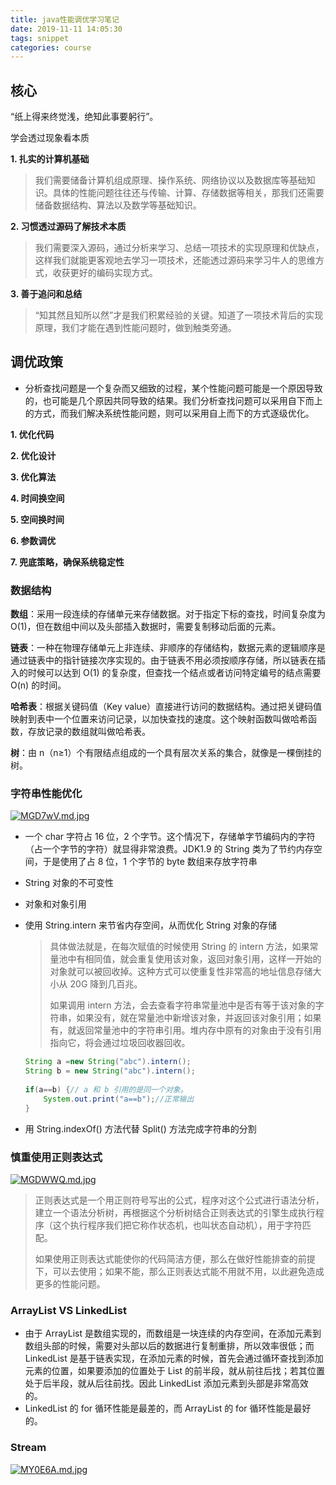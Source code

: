 ```yaml
---
title: java性能调优学习笔记
date: 2019-11-11 14:05:30
tags: snippet
categories: course
---
```


## 核心	

“纸上得来终觉浅，绝知此事要躬行”。

学会透过现象看本质

**1. 扎实的计算机基础**

> 我们需要储备计算机组成原理、操作系统、网络协议以及数据库等基础知识。具体的性能问题往往还与传输、计算、存储数据等相关，那我们还需要储备数据结构、算法以及数学等基础知识。

**2. 习惯透过源码了解技术本质**

> 我们需要深入源码，通过分析来学习、总结一项技术的实现原理和优缺点，这样我们就能更客观地去学习一项技术，还能透过源码来学习牛人的思维方式，收获更好的编码实现方式。

**3. 善于追问和总结**

> “知其然且知所以然”才是我们积累经验的关键。知道了一项技术背后的实现原理，我们才能在遇到性能问题时，做到触类旁通。

## 调优政策

- 分析查找问题是一个复杂而又细致的过程，某个性能问题可能是一个原因导致的，也可能是几个原因共同导致的结果。我们分析查找问题可以采用自下而上的方式，而我们解决系统性能问题，则可以采用自上而下的方式逐级优化。

**1. 优化代码**

**2. 优化设计**

**3. 优化算法**

**4. 时间换空间**

**5. 空间换时间**

**6. 参数调优**

**7. 兜底策略，确保系统稳定性**

### 数据结构

**数组**：采用一段连续的存储单元来存储数据。对于指定下标的查找，时间复杂度为 O(1)，但在数组中间以及头部插入数据时，需要复制移动后面的元素。

**链表**：一种在物理存储单元上非连续、非顺序的存储结构，数据元素的逻辑顺序是通过链表中的指针链接次序实现的。由于链表不用必须按顺序存储，所以链表在插入的时候可以达到 O(1) 的复杂度，但查找一个结点或者访问特定编号的结点需要 O(n) 的时间。

**哈希表**：根据关键码值（Key value）直接进行访问的数据结构。通过把关键码值映射到表中一个位置来访问记录，以加快查找的速度。这个映射函数叫做哈希函数，存放记录的数组就叫做哈希表。

**树**：由 n（n≥1）个有限结点组成的一个具有层次关系的集合，就像是一棵倒挂的树。

### 字符串性能优化

[![MGD7wV.md.jpg](https://s2.ax1x.com/2019/11/13/MGD7wV.md.jpg)](https://imgchr.com/i/MGD7wV)

- 一个 char 字符占 16 位，2 个字节。这个情况下，存储单字节编码内的字符（占一个字节的字符）就显得非常浪费。JDK1.9 的 String 类为了节约内存空间，于是使用了占 8 位，1 个字节的 byte 数组来存放字符串

- String 对象的不可变性

- 对象和对象引用

- 使用 String.intern 来节省内存空间，从而优化 String 对象的存储

  > 具体做法就是，在每次赋值的时候使用 String 的 intern 方法，如果常量池中有相同值，就会重复使用该对象，返回对象引用，这样一开始的对象就可以被回收掉。这种方式可以使重复性非常高的地址信息存储大小从 20G 降到几百兆。
  >
  > 如果调用 intern 方法，会去查看字符串常量池中是否有等于该对象的字符串，如果没有，就在常量池中新增该对象，并返回该对象引用；如果有，就返回常量池中的字符串引用。堆内存中原有的对象由于没有引用指向它，将会通过垃圾回收器回收。

  ```java
  String a =new String("abc").intern();
  String b = new String("abc").intern();
      	  
  if(a==b) {// a 和 b 引用的是同一个对象。
      System.out.print("a==b");//正常输出
  }
  ```

- 用 String.indexOf() 方法代替 Split() 方法完成字符串的分割 

### 慎重使用正则表达式

[![MGDWWQ.md.jpg](https://s2.ax1x.com/2019/11/13/MGDWWQ.md.jpg)](https://imgchr.com/i/MGDWWQ)

> 正则表达式是一个用正则符号写出的公式，程序对这个公式进行语法分析，建立一个语法分析树，再根据这个分析树结合正则表达式的引擎生成执行程序（这个执行程序我们把它称作状态机，也叫状态自动机），用于字符匹配。
>
> 如果使用正则表达式能使你的代码简洁方便，那么在做好性能排查的前提下，可以去使用；如果不能，那么正则表达式能不用就不用，以此避免造成更多的性能问题。

### ArrayList VS LinkedList

- 由于 ArrayList 是数组实现的，而数组是一块连续的内存空间，在添加元素到数组头部的时候，需要对头部以后的数据进行复制重排，所以效率很低；而 LinkedList 是基于链表实现，在添加元素的时候，首先会通过循环查找到添加元素的位置，如果要添加的位置处于 List 的前半段，就从前往后找；若其位置处于后半段，就从后往前找。因此 LinkedList 添加元素到头部是非常高效的。
- LinkedList 的 for 循环性能是最差的，而 ArrayList 的 for 循环性能是最好的。

### Stream

[![MY0E6A.md.jpg](https://s2.ax1x.com/2019/11/14/MY0E6A.md.jpg)](https://imgchr.com/i/MY0E6A)

